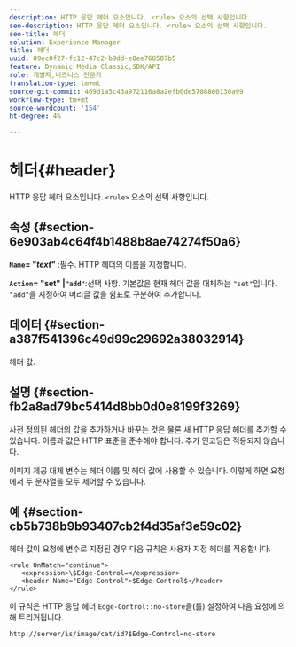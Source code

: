 ```yaml
---
description: HTTP 응답 헤더 요소입니다. <rule> 요소의 선택 사항입니다.
seo-description: HTTP 응답 헤더 요소입니다. <rule> 요소의 선택 사항입니다.
seo-title: 헤더
solution: Experience Manager
title: 헤더
uuid: 89ec0f27-fc12-47c2-b9dd-e0ee768587b5
feature: Dynamic Media Classic,SDK/API
role: 개발자,비즈니스 전문가
translation-type: tm+mt
source-git-commit: 469d1a5c43a972116a8a2efb0de5708800130a99
workflow-type: tm+mt
source-wordcount: '154'
ht-degree: 4%

---
```



# 헤더{#header}

HTTP 응답 헤더 요소입니다. `<rule>` 요소의 선택 사항입니다.

## 속성 {#section-6e903ab4c64f4b1488b8ae74274f50a6}

**`Name`= &quot;*text*&quot;** :필수. HTTP 헤더의 이름을 지정합니다.

**`Action`= &quot;set&quot; |`"add"`**:선택 사항. 기본값은 현재 헤더 값을 대체하는 `"set"`입니다. `"add"`을 지정하여 머리글 값을 쉼표로 구분하여 추가합니다.

## 데이터 {#section-a387f541396c49d99c29692a38032914}

헤더 값.

## 설명 {#section-fb2a8ad79bc5414d8bb0d0e8199f3269}

사전 정의된 헤더의 값을 추가하거나 바꾸는 것은 물론 새 HTTP 응답 헤더를 추가할 수 있습니다. 이름과 값은 HTTP 표준을 준수해야 합니다. 추가 인코딩은 적용되지 않습니다.

이미지 제공 대체 변수는 헤더 이름 및 헤더 값에 사용할 수 있습니다. 이렇게 하면 요청에서 두 문자열을 모두 제어할 수 있습니다.

## 예 {#section-cb5b738b9b93407cb2f4d35af3e59c02}

헤더 값이 요청에 변수로 지정된 경우 다음 규칙은 사용자 지정 헤더를 적용합니다.

```
<rule OnMatch="continue">
   <expression>\$Edge-Control=</expression>
   <header Name="Edge-Control">$Edge-Control$</header>
</rule>
```

이 규칙은 HTTP 응답 헤더 `Edge-Control::no-store`을(를) 설정하여 다음 요청에 의해 트리거됩니다.

`http://server/is/image/cat/id?$Edge-Control=no-store`
